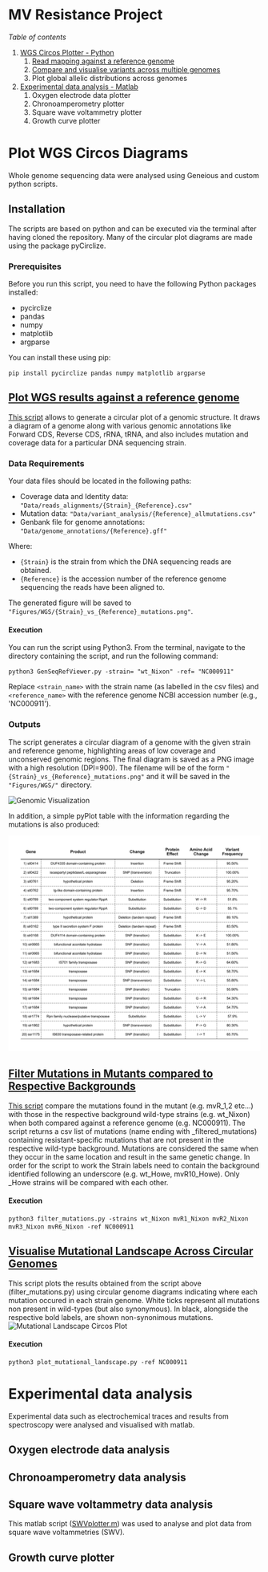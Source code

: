 # MV Resistance Project 

*Table of contents*   
1. [WGS Circos Plotter - Python](#plot-WGS-circos-diagrams)
	1. [Read mapping against a reference genome](#plot-wgs-results-against-a-reference-genome)
	2. [Compare and visualise variants across multiple genomes](#filter-mutations-in-mutants-compared-to-respective-backgrounds)
	3. Plot global allelic distributions across genomes
2. [Experimental data analysis - Matlab](#experimental-data-analysis)
	1. Oxygen electrode data plotter
	2. Chronoamperometry plotter
	3. Square wave voltammetry plotter
	4. Growth curve plotter

#  Plot WGS Circos Diagrams 
Whole genome sequencing data were analysed using Geneious and custom python scripts. 

## Installation
 The scripts are based on python and can be executed via the terminal after having cloned the repository.
 Many of the circular plot diagrams are made using the package pyCirclize.

### Prerequisites
Before you run this script, you need to have the following Python packages installed:
- pycirclize
- pandas
- numpy
- matplotlib
- argparse

You can install these using pip:

```shell
pip install pycirclize pandas numpy matplotlib argparse
```

##  [Plot WGS results against a reference genome](GenSeqRefViewer.py)
[This script](GenSeqRefViewer.py) allows to generate a circular plot of a genomic structure. It draws a diagram of a genome along with various genomic annotations like Forward CDS, Reverse CDS, rRNA, tRNA, and also includes mutation and coverage data for a particular DNA sequencing strain.

### Data Requirements

Your data files should be located in the following paths:

- Coverage data and Identity data: `"Data/reads_alignments/{Strain}_{Reference}.csv"`
- Mutation data: `"Data/variant_analysis/{Reference}_allmutations.csv"`
- Genbank file for genome annotations: `"Data/genome_annotations/{Reference}.gff"`

Where:

- `{Strain}` is the strain from which the DNA sequencing reads are obtained.
- `{Reference}` is the accession number of the reference genome sequencing the reads have been aligned to.

The generated figure will be saved to `"Figures/WGS/{Strain}_vs_{Reference}_mutations.png"`.

#### Execution

You can run the script using Python3. From the terminal, navigate to the directory containing the script, and run the following command:

```shell
python3 GenSeqRefViewer.py -strain= "wt_Nixon" -ref= "NC000911"
```

Replace `<strain_name>` with the strain name (as labelled in the csv files) and `<reference_name>` with the reference genome NCBI accession number (e.g., 'NC000911').

### Outputs
The script generates a circular diagram of a genome with the given strain and reference genome, highlighting areas of low coverage and unconserved genomic regions. The final diagram is saved as a PNG image with a high resolution (DPI=900). The filename will be of the form `"{Strain}_vs_{Reference}_mutations.png"` and it will be saved in the `"Figures/WGS/"` directory.

![Genomic Visualization](./Figures/WGS/wt_Howe_vs_NC000911_genomeview.png)

In addition, a simple pyPlot table with the information regarding the mutations is also produced:

![Mutation Table](./Figures/WGS/Table_wt_Nixon_NC000911_1.png)


## [Filter Mutations in Mutants compared to Respective Backgrounds](filter_mutations.py)
[This script](filter_mutations.py) compare the mutations found in the mutant (e.g. mvR_1,2 etc...) with those in the respective background wild-type strains (e.g. wt_Nixon) when both compared against a reference genome (e.g. NC000911). The script returns a csv list of mutations (name ending with _filtered_mutations) containing resistant-specific mutations that are not present in the respective wild-type background. Mutations are considered the same when they occur in the same location and result in the same genetic change. In order for the script to work the Strain labels need to contain the background identified following an underscore (e.g. wt_Howe, mvR10_Howe). Only _Howe strains will be compared with each other. 

#### Execution
```shell
python3 filter_mutations.py -strains wt_Nixon mvR1_Nixon mvR2_Nixon mvR3_Nixon mvR6_Nixon -ref NC000911
```
## [Visualise Mutational Landscape Across Circular Genomes](plot_mutational_landscape.py)
This script plots the results obtained from the script above (filter_mutations.py) using circular genome diagrams indicating where each mutation occured in each strain genome. White ticks represent all mutations non present in wild-types (but also synonymous). In black, alongside the respective bold labels, are shown non-synonimous mutations.
![Mutational Landscape Circos Plot](Figures/WGS/Syn3803mvR1-12_mutants_vs_WT_genome_views.svg)

#### Execution
```shell
python3 plot_mutational_landscape.py -ref NC000911
```
# Experimental data analysis
Experimental data such as electrochemical traces and results from spectroscopy were analysed and visualised with matlab. 

## Oxygen electrode data analysis

## Chronoamperometry data analysis

## Square wave voltammetry data analysis
This matlab script ([SWVplotter.m](Scripts/SWVplotter.m)) was used to analyse and plot data from square wave voltammetries (SWV). 

## Growth curve plotter
